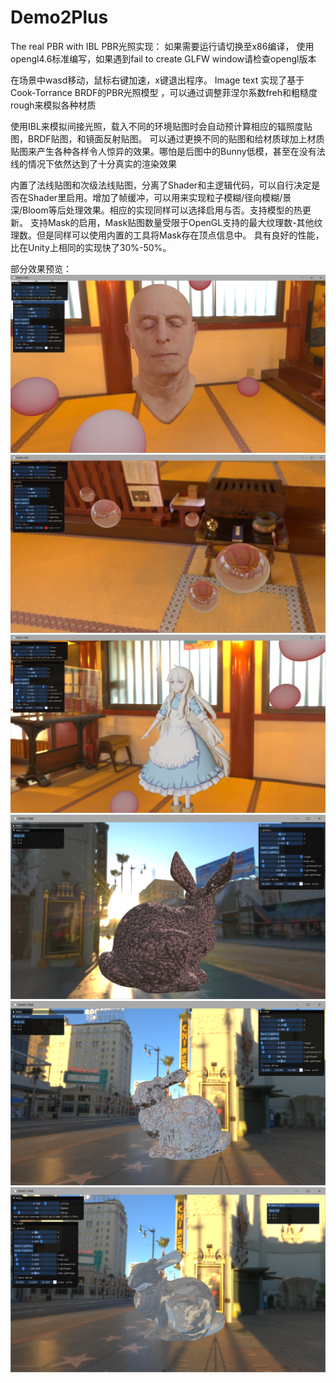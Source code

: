 # Demo2Plus
The real PBR with IBL
PBR光照实现： 如果需要运行请切换至x86编译， 使用opengl4.6标准编写，如果遇到fail to create GLFW window请检查opengl版本

在场景中wasd移动，鼠标右键加速，x键退出程序。 Image text 实现了基于Cook-Torrance BRDF的PBR光照模型
，可以通过调整菲涅尔系数freh和粗糙度rough来模拟各种材质

使用IBL来模拟间接光照，载入不同的环境贴图时会自动预计算相应的辐照度贴图，BRDF贴图，和镜面反射贴图。
可以通过更换不同的贴图和给材质球加上材质贴图来产生各种各样令人惊异的效果。哪怕是后图中的Bunny低模，甚至在没有法线的情况下依然达到了十分真实的渲染效果

内置了法线贴图和次级法线贴图，分离了Shader和主逻辑代码，可以自行决定是否在Shader里启用。增加了帧缓冲，可以用来实现粒子模糊/径向模糊/景深/Bloom等后处理效果。相应的实现同样可以选择启用与否。支持模型的热更新。
支持Mask的启用，Mask贴图数量受限于OpenGL支持的最大纹理数-其他纹理数。但是同样可以使用内置的工具将Mask存在顶点信息中。
具有良好的性能，比在Unity上相同的实现快了30%-50%。

部分效果预览：
![Image text](https://github.com/decsacety/Demo2Plus/blob/main/OpenGL01/source/1.png)
![Image text](https://github.com/decsacety/Demo2Plus/blob/main/OpenGL01/source/2.png)
![Image text](https://github.com/decsacety/Demo2Plus/blob/main/OpenGL01/source/3.png)
![Image text](https://github.com/decsacety/Demo2Plus/blob/main/OpenGL01/source/4.png)
![Image text](https://github.com/decsacety/Demo2Plus/blob/main/OpenGL01/source/5.png)
![Image text](https://github.com/decsacety/Demo2Plus/blob/main/OpenGL01/source/6.png)
